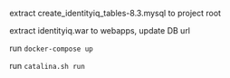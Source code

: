 extract create_identityiq_tables-8.3.mysql to project root

extract identityiq.war to webapps, update DB url

run `docker-compose up`

run `catalina.sh run`
